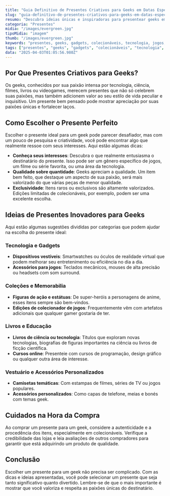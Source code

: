 ```yaml
---
title: "Guia Definitivo de Presentes Criativos para Geeks em Datas Especiais"
slug: "guia-definitivo-de-presentes-criativos-para-geeks-em-datas-especiais"
resumo: "Descubra ideias únicas e inspiradoras para presentear geeks em ocasiões especiais. Desde gadgets inovadores até colecionáveis raros, explore uma variedade de opções que certamente irão surpreender e encantar qualquer aficionado por tecnologia e cultura pop."
categoria: "Presentes"
midia: "/images/evergreen.jpg"
tipoMidia: "imagem"
thumb: "/images/evergreen.jpg"
keywords: "presentes, geeks, gadgets, colecionáveis, tecnologia, jogos, livros, cursos"
tags: ["presentes", "geeks", "gadgets", "colecionáveis", "tecnologia", "jogos", "livros", "cursos"]
data: "2025-04-03T01:05:56.980Z"
---
```


## Por Que Presentes Criativos para Geeks?

Os geeks, conhecidos por sua paixão intensa por tecnologia, ciência, filmes, livros ou videogames, merecem presentes que não só celebrem suas paixões, mas também adicionem valor ao seu estilo de vida peculiar e inquisitivo. Um presente bem pensado pode mostrar apreciação por suas paixões únicas e fortalecer laços.

## Como Escolher o Presente Perfeito

Escolher o presente ideal para um geek pode parecer desafiador, mas com um pouco de pesquisa e criatividade, você pode encontrar algo que realmente ressoe com seus interesses. Aqui estão algumas dicas:

- **Conheça seus interesses**: Descubra o que realmente entusiasma o destinatário do presente. Isso pode ser um gênero específico de jogos, um filme ou série favorita, ou uma área da tecnologia.
- **Qualidade sobre quantidade**: Geeks apreciam a qualidade. Um item bem feito, que destaque um aspecto de sua paixão, será mais valorizado do que várias peças de menor qualidade.
- **Exclusividade**: Itens raros ou exclusivos são altamente valorizados. Edições limitadas de colecionáveis, por exemplo, podem ser uma excelente escolha.

## Ideias de Presentes Inovadores para Geeks

Aqui estão algumas sugestões divididas por categorias que podem ajudar na escolha do presente ideal:

### Tecnologia e Gadgets

- **Dispositivos vestíveis**: Smartwatches ou óculos de realidade virtual que podem melhorar seu entretenimento ou eficiência no dia a dia.
- **Acessórios para jogos**: Teclados mecânicos, mouses de alta precisão ou headsets com som surround.

### Coleções e Memorabilia

- **Figuras de ação e estátuas**: De super-heróis a personagens de anime, esses itens sempre são bem-vindos.
- **Edições de colecionador de jogos**: Frequentemente vêm com artefatos adicionais que qualquer gamer gostaria de ter.

### Livros e Educação

- **Livros de ciência ou tecnologia**: Títulos que exploram novas tecnologias, biografias de figuras importantes na ciência ou livros de ficção científica.
- **Cursos online**: Presenteie com cursos de programação, design gráfico ou qualquer outra área de interesse.

### Vestuário e Acessórios Personalizados

- **Camisetas temáticas**: Com estampas de filmes, séries de TV ou jogos populares.
- **Acessórios personalizados**: Como capas de telefone, meias e bonés com temas geek.

## Cuidados na Hora da Compra

Ao comprar um presente para um geek, considere a autenticidade e a procedência dos itens, especialmente em colecionáveis. Verifique a credibilidade das lojas e leia avaliações de outros compradores para garantir que está adquirindo um produto de qualidade.

## Conclusão

Escolher um presente para um geek não precisa ser complicado. Com as dicas e ideias apresentadas, você pode selecionar um presente que seja tanto significativo quanto divertido. Lembre-se de que o mais importante é mostrar que você valoriza e respeita as paixões únicas do destinatário.